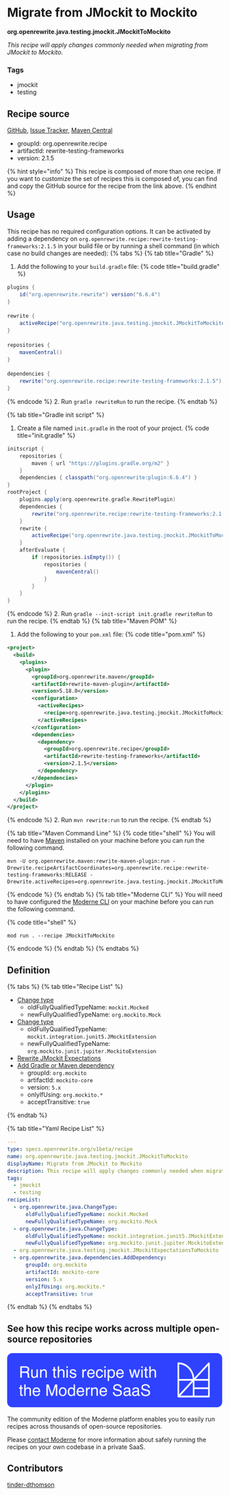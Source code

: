 # Migrate from JMockit to Mockito

**org.openrewrite.java.testing.jmockit.JMockitToMockito**

_This recipe will apply changes commonly needed when migrating from JMockit to Mockito._

### Tags

* jmockit
* testing

## Recipe source

[GitHub](https://github.com/openrewrite/rewrite-testing-frameworks/blob/main/src/main/resources/META-INF/rewrite/jmockit.yml), [Issue Tracker](https://github.com/openrewrite/rewrite-testing-frameworks/issues), [Maven Central](https://central.sonatype.com/artifact/org.openrewrite.recipe/rewrite-testing-frameworks/2.1.5/jar)

* groupId: org.openrewrite.recipe
* artifactId: rewrite-testing-frameworks
* version: 2.1.5

{% hint style="info" %}
This recipe is composed of more than one recipe. If you want to customize the set of recipes this is composed of, you can find and copy the GitHub source for the recipe from the link above.
{% endhint %}

## Usage

This recipe has no required configuration options. It can be activated by adding a dependency on `org.openrewrite.recipe:rewrite-testing-frameworks:2.1.5` in your build file or by running a shell command (in which case no build changes are needed): 
{% tabs %}
{% tab title="Gradle" %}
1. Add the following to your `build.gradle` file:
{% code title="build.gradle" %}
```groovy
plugins {
    id("org.openrewrite.rewrite") version("6.6.4")
}

rewrite {
    activeRecipe("org.openrewrite.java.testing.jmockit.JMockitToMockito")
}

repositories {
    mavenCentral()
}

dependencies {
    rewrite("org.openrewrite.recipe:rewrite-testing-frameworks:2.1.5")
}
```
{% endcode %}
2. Run `gradle rewriteRun` to run the recipe.
{% endtab %}

{% tab title="Gradle init script" %}
1. Create a file named `init.gradle` in the root of your project.
{% code title="init.gradle" %}
```groovy
initscript {
    repositories {
        maven { url "https://plugins.gradle.org/m2" }
    }
    dependencies { classpath("org.openrewrite:plugin:6.6.4") }
}
rootProject {
    plugins.apply(org.openrewrite.gradle.RewritePlugin)
    dependencies {
        rewrite("org.openrewrite.recipe:rewrite-testing-frameworks:2.1.5")
    }
    rewrite {
        activeRecipe("org.openrewrite.java.testing.jmockit.JMockitToMockito")
    }
    afterEvaluate {
        if (repositories.isEmpty()) {
            repositories {
                mavenCentral()
            }
        }
    }
}
```
{% endcode %}
2. Run `gradle --init-script init.gradle rewriteRun` to run the recipe.
{% endtab %}
{% tab title="Maven POM" %}
1. Add the following to your `pom.xml` file:
{% code title="pom.xml" %}
```xml
<project>
  <build>
    <plugins>
      <plugin>
        <groupId>org.openrewrite.maven</groupId>
        <artifactId>rewrite-maven-plugin</artifactId>
        <version>5.18.0</version>
        <configuration>
          <activeRecipes>
            <recipe>org.openrewrite.java.testing.jmockit.JMockitToMockito</recipe>
          </activeRecipes>
        </configuration>
        <dependencies>
          <dependency>
            <groupId>org.openrewrite.recipe</groupId>
            <artifactId>rewrite-testing-frameworks</artifactId>
            <version>2.1.5</version>
          </dependency>
        </dependencies>
      </plugin>
    </plugins>
  </build>
</project>
```
{% endcode %}
2. Run `mvn rewrite:run` to run the recipe.
{% endtab %}

{% tab title="Maven Command Line" %}
{% code title="shell" %}
You will need to have [Maven](https://maven.apache.org/download.cgi) installed on your machine before you can run the following command.

```shell
mvn -U org.openrewrite.maven:rewrite-maven-plugin:run -Drewrite.recipeArtifactCoordinates=org.openrewrite.recipe:rewrite-testing-frameworks:RELEASE -Drewrite.activeRecipes=org.openrewrite.java.testing.jmockit.JMockitToMockito
```
{% endcode %}
{% endtab %}
{% tab title="Moderne CLI" %}
You will need to have configured the [Moderne CLI](https://docs.moderne.io/moderne-cli/cli-intro) on your machine before you can run the following command.

{% code title="shell" %}
```shell
mod run . --recipe JMockitToMockito
```
{% endcode %}
{% endtab %}
{% endtabs %}

## Definition

{% tabs %}
{% tab title="Recipe List" %}
* [Change type](../../../java/changetype.md)
  * oldFullyQualifiedTypeName: `mockit.Mocked`
  * newFullyQualifiedTypeName: `org.mockito.Mock`
* [Change type](../../../java/changetype.md)
  * oldFullyQualifiedTypeName: `mockit.integration.junit5.JMockitExtension`
  * newFullyQualifiedTypeName: `org.mockito.junit.jupiter.MockitoExtension`
* [Rewrite JMockit Expectations](../../../java/testing/jmockit/jmockitexpectationstomockito.md)
* [Add Gradle or Maven dependency](../../../java/dependencies/adddependency.md)
  * groupId: `org.mockito`
  * artifactId: `mockito-core`
  * version: `5.x`
  * onlyIfUsing: `org.mockito.*`
  * acceptTransitive: `true`

{% endtab %}

{% tab title="Yaml Recipe List" %}
```yaml
---
type: specs.openrewrite.org/v1beta/recipe
name: org.openrewrite.java.testing.jmockit.JMockitToMockito
displayName: Migrate from JMockit to Mockito
description: This recipe will apply changes commonly needed when migrating from JMockit to Mockito.
tags:
  - jmockit
  - testing
recipeList:
  - org.openrewrite.java.ChangeType:
      oldFullyQualifiedTypeName: mockit.Mocked
      newFullyQualifiedTypeName: org.mockito.Mock
  - org.openrewrite.java.ChangeType:
      oldFullyQualifiedTypeName: mockit.integration.junit5.JMockitExtension
      newFullyQualifiedTypeName: org.mockito.junit.jupiter.MockitoExtension
  - org.openrewrite.java.testing.jmockit.JMockitExpectationsToMockito
  - org.openrewrite.java.dependencies.AddDependency:
      groupId: org.mockito
      artifactId: mockito-core
      version: 5.x
      onlyIfUsing: org.mockito.*
      acceptTransitive: true

```
{% endtab %}
{% endtabs %}

## See how this recipe works across multiple open-source repositories

[![Moderne Link Image](/.gitbook/assets/ModerneRecipeButton.png)](https://app.moderne.io/recipes/org.openrewrite.java.testing.jmockit.JMockitToMockito)

The community edition of the Moderne platform enables you to easily run recipes across thousands of open-source repositories.

Please [contact Moderne](https://moderne.io/product) for more information about safely running the recipes on your own codebase in a private SaaS.

## Contributors
[tinder-dthomson](mailto:devin.thomson@gotinder.com)
